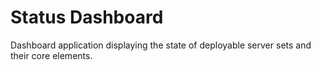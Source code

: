 # Status Dashboard
Dashboard application displaying the state of deployable server sets and their core elements.<n/>

